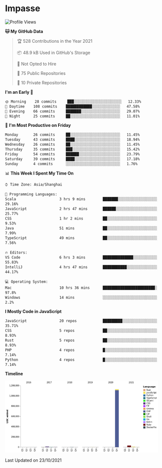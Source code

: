 # Impasse

<!--START_SECTION:waka-->
![Profile Views](http://img.shields.io/badge/Profile%20Views-0-blue)

**🐱 My GitHub Data** 

> 🏆 528 Contributions in the Year 2021
 > 
> 📦 48.9 kB Used in GitHub's Storage 
 > 
> 🚫 Not Opted to Hire
 > 
> 📜 75 Public Repositories 
 > 
> 🔑 10 Private Repositories  
 > 
**I'm an Early 🐤** 

```text
🌞 Morning    28 commits     ███░░░░░░░░░░░░░░░░░░░░░░   12.33% 
🌆 Daytime    108 commits    ████████████░░░░░░░░░░░░░   47.58% 
🌃 Evening    66 commits     ███████░░░░░░░░░░░░░░░░░░   29.07% 
🌙 Night      25 commits     ██░░░░░░░░░░░░░░░░░░░░░░░   11.01%

```
📅 **I'm Most Productive on Friday** 

```text
Monday       26 commits     ██░░░░░░░░░░░░░░░░░░░░░░░   11.45% 
Tuesday      43 commits     ████░░░░░░░░░░░░░░░░░░░░░   18.94% 
Wednesday    26 commits     ██░░░░░░░░░░░░░░░░░░░░░░░   11.45% 
Thursday     35 commits     ███░░░░░░░░░░░░░░░░░░░░░░   15.42% 
Friday       54 commits     ██████░░░░░░░░░░░░░░░░░░░   23.79% 
Saturday     39 commits     ████░░░░░░░░░░░░░░░░░░░░░   17.18% 
Sunday       4 commits      ░░░░░░░░░░░░░░░░░░░░░░░░░   1.76%

```


📊 **This Week I Spent My Time On** 

```text
⌚︎ Time Zone: Asia/Shanghai

💬 Programming Languages: 
Scala                    3 hrs 9 mins        ███████░░░░░░░░░░░░░░░░░░   29.16% 
JavaScript               2 hrs 47 mins       ██████░░░░░░░░░░░░░░░░░░░   25.77% 
CSS                      1 hr 2 mins         ██░░░░░░░░░░░░░░░░░░░░░░░   9.53% 
Java                     51 mins             ██░░░░░░░░░░░░░░░░░░░░░░░   7.99% 
TypeScript               49 mins             ██░░░░░░░░░░░░░░░░░░░░░░░   7.56%

🔥 Editors: 
VS Code                  6 hrs 3 mins        ██████████████░░░░░░░░░░░   55.83% 
IntelliJ                 4 hrs 47 mins       ███████████░░░░░░░░░░░░░░   44.17%

💻 Operating System: 
Mac                      10 hrs 36 mins      ████████████████████████░   97.8% 
Windows                  14 mins             ░░░░░░░░░░░░░░░░░░░░░░░░░   2.2%

```

**I Mostly Code in JavaScript** 

```text
JavaScript               20 repos            █████████░░░░░░░░░░░░░░░░   35.71% 
CSS                      5 repos             ██░░░░░░░░░░░░░░░░░░░░░░░   8.93% 
Rust                     5 repos             ██░░░░░░░░░░░░░░░░░░░░░░░   8.93% 
PHP                      4 repos             █░░░░░░░░░░░░░░░░░░░░░░░░   7.14% 
Python                   4 repos             █░░░░░░░░░░░░░░░░░░░░░░░░   7.14%

```


**Timeline**

![Chart not found](https://raw.githubusercontent.com/impasse/impasse/master/charts/bar_graph.png) 


 Last Updated on 23/10/2021
<!--END_SECTION:waka-->
